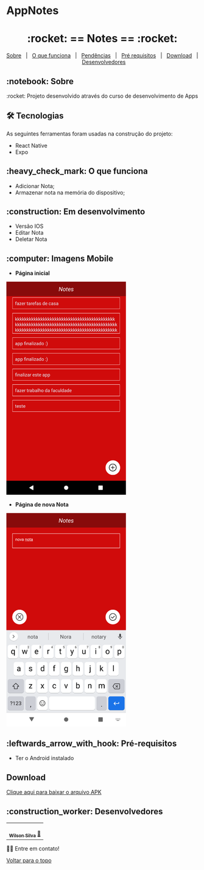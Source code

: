 # AppNotes
<h1 align="center" id="top">:rocket: == Notes == :rocket:</h1>

<p align="center">
  <a href="#sobre">Sobre</a> &#xa0; | &#xa0; 
  <a href="#funciona">O que funciona</a> &#xa0; | &#xa0;
  <!--<a href="#nao-funciona">O que não funciona</a> &#xa0; | &#xa0;-->
  <a href="#pendente">Pendências</a> &#xa0; | &#xa0;
  <a href="#requisitos">Pré requisitos</a> &#xa0; | &#xa0;
  <a href="#download">Download</a> &#xa0; | &#xa0;
  <a href="#desenvolvedores">Desenvolvedores</a>
</p>

<h2 id="sobre">:notebook: Sobre </h2>

<p align="center">:rocket: Projeto desenvolvido através do curso de desenvolvimento de Apps</p>

<h2 id="tecnologias"> 🛠 Tecnologias </h2>

As seguintes ferramentas foram usadas na construção do projeto:

* React Native
* Expo

<h2 id="funciona">:heavy_check_mark: O que funciona</h2>

* Adicionar Nota;
* Armazenar nota na memória do dispositivo;
 
<h2 id="pendente">:construction: Em desenvolvimento</h2>

* Versão IOS
* Editar Nota
* Deletar Nota

<h2 id="imagens">:computer: Imagens Mobile</h2>

- **Página inicial**
<img alt="login" src="https://github.com/wilsonsilvadeveloper/App-Notes/blob/main/assets/tela1.png" width="314"/>

- **Página de nova Nota**
<img alt="restaurantes" src="https://github.com/wilsonsilvadeveloper/App-Notes/blob/main/assets/tela2.png" width="314"/>


<h2 id="requisitos">:leftwards_arrow_with_hook: Pré-requisitos</h2>

* Ter o Android instalado

<h2 id="download">Download</h2>

<a href="https://github.com/wilsonsilvadeveloper/App-Notes/raw/main/app/notes.apk" 
download="notes.apk">Clique aqui para baixar o arquivo APK</a>



<h2 id="desenvolvedores">:construction_worker: Desenvolvedores</h2>

<table> 
<tr>
 
<td align="center"><a href="https://github.com/wilsonsilvadeveloper"><img style="border-radius: 50%" src="https://ca.slack-edge.com/T068AHRAWBY-U068SSSDPPV-ed82d540a899-512" width="100px" alt=""/>
 <br />
 <sub><b>Wilson Silva</b></sub></a> <a href="https://github.com/wilsonsilvadeveloper">🚀</a></td>
</tr>
  
</table>

👋🏽 Entre em contato!

<a href="#top">Voltar para o topo</a>
